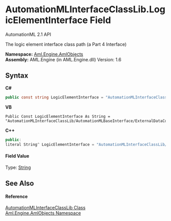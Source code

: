 # AutomationMLInterfaceClassLib.LogicElementInterface Field
AutomationML 2.1 API 

The logic element interface class path (a Part 4 Interface)

**Namespace:**&nbsp;<a href="N_Aml_Engine_AmlObjects">Aml.Engine.AmlObjects</a><br />**Assembly:**&nbsp;AML.Engine (in AML.Engine.dll) Version: 1.6

## Syntax

**C#**<br />
``` C#
public const string LogicElementInterface = "AutomationMLInterfaceClassLib/AutomationMLBaseInterface/ExternalDataConnector/PLCopenXMLInterface/LogicElementInterface"
```

**VB**<br />
``` VB
Public Const LogicElementInterface As String = "AutomationMLInterfaceClassLib/AutomationMLBaseInterface/ExternalDataConnector/PLCopenXMLInterface/LogicElementInterface"
```

**C++**<br />
``` C++
public:
literal String^ LogicElementInterface = "AutomationMLInterfaceClassLib/AutomationMLBaseInterface/ExternalDataConnector/PLCopenXMLInterface/LogicElementInterface"
```


#### Field Value
Type: <a href="https://docs.microsoft.com/dotnet/api/system.string" target="_parent" rel="noopener noreferrer">String</a>

## See Also


#### Reference
<a href="T_Aml_Engine_AmlObjects_AutomationMLInterfaceClassLib">AutomationMLInterfaceClassLib Class</a><br /><a href="N_Aml_Engine_AmlObjects">Aml.Engine.AmlObjects Namespace</a><br />